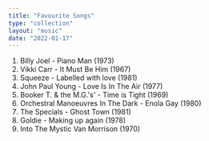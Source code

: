 ```yaml
---
title: "Favourite Songs"
type: "collection"
layout: "music"
date: "2022-01-17"
---
```


1. Billy Joel - Piano Man (1973)
1. Vikki Carr - It Must Be Him (1967)
3. Squeeze - Labelled with love (1981)
4. John Paul Young - Love Is In The Air (1977)
5. Booker T. & the M.G.'s' - Time is Tight (1969)
6. Orchestral Manoeuvres In The Dark - Enola Gay (1980)
7. The Specials - Ghost Town (1981)
8. Goldie - Making up again (1978)
1. Into The Mystic Van Morrison (1970)
